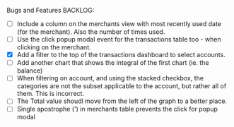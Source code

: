 Bugs and Features BACKLOG:

- [ ] Include a column on the merchants view with most recently used date (for the merchant).  Also the number of times used.
- [ ] Use the click popup modal event for the transactions table too - when clicking on the merchant.
- [x] Add a filter to the top of the transactions dashboard to select accounts.
- [ ] Add another chart that shows the integral of the first chart (ie. the balance)
- [ ] When filtering on account, and using the stacked checkbox, the categories are not the subset applicable to the account, but rather all of them.  This is incorrect.
- [ ] The Total value shoudl move from the left of the graph to a better place.
- [ ] Single apostrophe (') in merchants table prevents the click for popup modal
